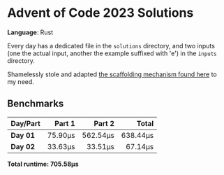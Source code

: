 # Advent of Code 2023 Solutions

**Language**: Rust

Every day has a dedicated file in the `solutions` directory, and two inputs (one the actual input, another the example suffixed with 'e') in the `inputs` directory.

Shamelessly stole and adapted [the scaffolding mechanism found here](https://github.com/fspoettel/advent-of-code-rust) to my need.

## Benchmarks

| Day/Part | Part 1 | Part 2 | Total |
|:---------|-------:|-------:|------:|
| **Day 01** | 75.90μs | 562.54μs | 638.44μs |
| **Day 02** | 33.63μs | 33.51μs | 67.14μs |


**Total runtime: 705.58μs**

